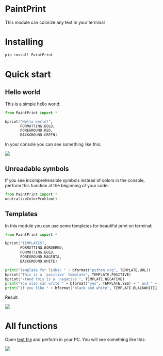 # PaintPrint
This module can colorize any text in your terminal

# Installing
```bat
pip install PaintPrint
```

# Quick start

## Hello world
This is a simple hello world:
```python
from PaintPrint import *

bprint("Hello world!", 
       FORMATTING.BOLD, 
       FOREGROUND.RED, 
       BACKGROUND.GREEN)
```
In your console you can see something like this:

<img src="https://sun9-51.userapi.com/impg/IT0eADkdwaa9P-ioqdvS5odxwRDkMQovT0Wflw/issddN7LQOs.jpg?size=1009x432&quality=96&sign=9ef43db819f6b795dea2736da8856808&type=album"/>

## Unreadable symbols
If you see incomprehensible symbols instead of colors in the console, perform this function at the beginning of your code:
```python
from PaintPrint import *
neutralizeColorProblem()
```

## Templates
In this module you can use some templates for beautiful print on terminal:

```python
from PaintPrint import *

bprint("TEMPLATES", 
       FORMATTING.BORDERED, 
       FORMATTING.BOLD, 
       FOREGROUND.MAGENTA, 
       BACKGROUND.WHITE)

print("Template for links: " + bformat("python.org", TEMPLATE.URL))
bprint("This is a `positive` template", TEMPLATE.POSITIVE)
bprint("\tAnd this is a `negative`", TEMPLATE.NEGATIVE)
print("You also can write " + bformat("yes", TEMPLATE.YES) + " and " + bformat("no", TEMPLATE.NO) + " like here")
print("If you like " + bformat("black and white", TEMPLATE.BLACKWHITE1) + " or " + bformat("white and black", TEMPLATE.BLACKWHITE2) + " you can using special templates!")
```

Result:

<img src="https://sun9-32.userapi.com/impg/LannX-z_IBqLVLfRX9wGq2xDy7CihWleznmfkw/M_3K9UTjZGA.jpg?size=1009x432&quality=96&sign=88fb94abe1bb88aa4426fb8cd3b14533&type=album"/>

# All functions
Open [test file](https://github.com/tankalxat34/PaintPrint/blob/main/test_PaintPrint.py) and perform in your PC. You will see something like this:

<img src="https://sun9-37.userapi.com/impg/NWYKY66TbieKB8XnhJmfrUvzwE9DQIeEwKApaQ/IOxQmPAm2Ys.jpg?size=1009x959&quality=96&sign=cd7ce7251d980a6cbbb8cea85c6d42d8&type=album"/>

